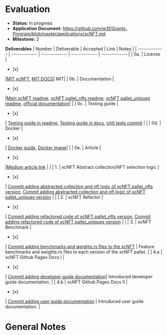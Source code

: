 # Evaluation

- **Status:** In progress
- **Application Document:** https://github.com/w3f/Grants-Program/blob/master/applications/xcNFT.md
- **Milestone:** 2

**Deliverables**
| Number | Deliverable | Accepted | Link | Notes |
| ------------- | ------------- | ------------- | ------------- | ------------- |
| 0a. | License | <ul><li>[x] </li></ul> |[MIT xcNFT](https://github.com/paraspell-research/xcnft-pallet/blob/main/LICENSE), [MIT DOCS](https://github.com/paraspell-research/xcnft-docs/blob/main/LICENSE)| MIT| 
| 0b.  | Documentation | <ul><li>[x] </li></ul> |[Main xcNFT readme](https://github.com/paraspell-research/xcnft-pallet/blob/main/README.md), [xcNFT pallet_nfts readme](https://github.com/paraspell-research/xcnft-pallet/tree/main/xcnft-pallet_nfts), [xcNFT pallet_uniques readme](https://github.com/paraspell-research/xcnft-pallet/blob/main/xcnft-pallet_uniques/README.md), [official documentation](https://paraspell-research.github.io/xcnft-docs/)|  | 
| 0c.  | Testing guide | <ul><li>[x] </li></ul> | [Testing guide in readme](https://github.com/paraspell-research/xcnft-pallet/blob/main/README.md#testing-pallet-functionality-), [Testing guide in docs](https://paraspell-research.github.io/xcnft-docs/implementation-guide/introduction.html#testing-pallet-functionality-%F0%9F%94%8E), [Unit tests commit](https://github.com/paraspell-research/xcnft-pallet/commit/c6682ecdf2fe9fdc51a678b028d77a0a4e33efa6) |  | 
| 0d.  | Docker | <ul><li>[x] </li></ul> | [Docker guide](https://github.com/paraspell-research/xcnft-pallet/blob/main/README.md#dockerized-local-testnet-build), [Docker image](https://github.com/paraspell-research/xcnft-pallet/blob/main/Dockerfile)|  | 
| 0e. | Article | <ul><li>[x] </li></ul> |[Medium article link](https://medium.com/@dudo50/pallet-agnostic-cross-chain-nft-pallet-for-polkadot-paraverse-10a18a31b8ea) |  | 
| 1. | xcNFT Abstract collection/NFT selection logic | <ul><li>[x] </li></ul> | [Commit adding abstracted collection and nft logic of xcNFT pallet_nfts version](https://github.com/paraspell-research/xcnft-pallet/commit/99a1202fd258c5bc085e4f200af4475b3690bd18), [Commit adding abstracted collection and nft logic of xcNFT pallet_uniques version](https://github.com/paraspell-research/xcnft-pallet/commit/447c7fc9bb84c47ab5a0f2171e4306270dfa67f5) |  | 
| 2. | xcNFT Refactor | <ul><li>[x] </li></ul> | [Commit adding refactored code of xcNFT pallet_nfts version](https://github.com/paraspell-research/xcnft-pallet/commit/99a1202fd258c5bc085e4f200af4475b3690bd18), [Commit adding refactored code of xcNFT pallet_uniques version](https://github.com/paraspell-research/xcnft-pallet/commit/447c7fc9bb84c47ab5a0f2171e4306270dfa67f5) |  | 
| 3. | xcNFT Benchmark | <ul><li>[x] </li></ul> | [Commit adding benchmarks and weights.rs files to the xcNFT](https://github.com/paraspell-research/xcnft-pallet/commit/62d30f13f3619532c0070f07882f27b3948d54d7) | Feature benchmarks and weights.rs files to each version of the xcNFT pallet. | 
| 4.a | xcNFT Github Pages Docs I | <ul><li>[x] </li></ul> | [Commit adding developer guide documentation](https://github.com/paraspell-research/xcnft-docs/commit/cfad76685843cea4ec0777bea33ea08dc4388b83)| Introduced developer guide documentation. | 
| 4.b | xcNFT Github Pages Docs II | <ul><li>[x] </li></ul> | [Commit adding user guide documentation](https://github.com/paraspell-research/xcnft-docs/commit/58cb122c13675c23332c13bfd182ef63c6678228) | Introduced user guide documentation. | 

# General Notes
